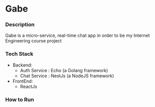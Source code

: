 # Gabe

### Description
  Gabe is a micro-service,  real-time chat app in order to be my Internet Engineering course project
### Tech Stack
  - Backend:
      - Auth Service : Echo (a Golang framework)
      - Chat Service : NestJs (a NodeJS framework)
  - FrontEnd:
    - ReactJs
### How to Run
